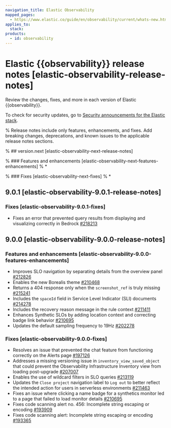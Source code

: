 ```yaml
---
navigation_title: Elastic Observability
mapped_pages:
  - https://www.elastic.co/guide/en/observability/current/whats-new.html
applies_to:
  stack:
products:
  - id: observability
---
```


# Elastic {{observability}} release notes [elastic-observability-release-notes]
Review the changes, fixes, and more in each version of Elastic {{observability}}.

To check for security updates, go to [Security announcements for the Elastic stack](https://discuss.elastic.co/c/announcements/security-announcements/31).

% Release notes include only features, enhancements, and fixes. Add breaking changes, deprecations, and known issues to the applicable release notes sections.

% ## version.next [elastic-observability-next-release-notes]

% ### Features and enhancements [elastic-observability-next-features-enhancements]
% *

% ### Fixes [elastic-observability-next-fixes]
% *

## 9.0.1 [elastic-observability-9.0.1-release-notes]

### Fixes [elastic-observability-9.0.1-fixes]
* Fixes an error that prevented query results from displaying and visualizing correctly in Bedrock [#218213]({{kib-pull}}218213)

## 9.0.0 [elastic-observability-9.0.0-release-notes]

### Features and enhancements [elastic-observability-9.0.0-features-enhancements]
* Improves SLO navigation by separating details from the overview panel [#212826]({{kib-pull}}212826)
* Enables the new Borealis theme [#210468]({{kib-pull}}210468)
* Returns a 404 response only when the `screenshot_ref` is truly missing [#215241]({{kib-pull}}215241)
* Includes the `spaceId` field in Service Level Indicator (SLI) documents [#214278]({{kib-pull}}214278)
* Includes the recovery reason message in the rule context [#211411]({{kib-pull}}211411)
* Enhances Synthetic SLOs by adding location context and correcting badge link behavior [#210695]({{kib-pull}}210695)
* Updates the default sampling frequency to 19Hz [#202278]({{kib-pull}}202278)

### Fixes [elastic-observability-9.0.0-fixes]
* Resolves an issue that prevented the chat feature from functioning correctly on the Alerts page [#197126]({{kib-pull}}197126)
* Addresses a missing versioning issue in `inventory_view_saved_object` that could prevent the Observability Infrastructure Inventory view from loading post-upgrade [#207007]({{kib-pull}}207007)
* Enables the use of wildcard filters in SLO queries [#213119]({{kib-pull}}213119)
* Updates the `Close project` navigation label to `Log out` to better reflect the intended action for users in serverless environments [#211463]({{kib-pull}}211463)
* Fixes an issue where clicking a name badge for a synthetics monitor led to a page that failed to load monitor details [#210695]({{kib-pull}}210695)
* Fixes code scanning alert no. 456: Incomplete string escaping or encoding [#193909]({{kib-pull}}193909)
* Fixes code scanning alert: Incomplete string escaping or encoding [#193365]({{kib-pull}}193365)
